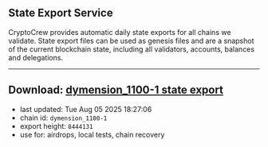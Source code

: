 ## State Export Service
CryptoCrew provides automatic daily state exports for all chains we validate. State export files can be used as genesis files and are a snapshot of the current blockchain state, including all validators, accounts, balances and delegations.

---
**Download: [dymension_1100-1 state export](https://dl-eu2.ccvalidators.com/SERVICE/dymension/dymension_1100-1_export_8444131.json)**
---

- last updated: Tue Aug 05 2025 18:27:06
- chain id: `dymension_1100-1`
- export height: `8444131`
- use for: airdrops, local tests, chain recovery
